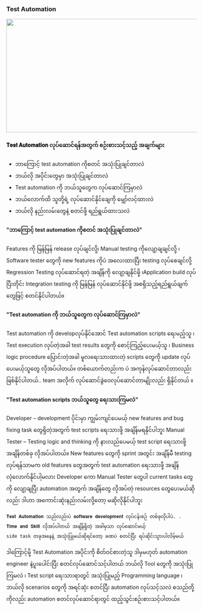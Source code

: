### Test Automation
  
<img src="https://github.com/suwinphyu/readLists/blob/gh-pages/testautomation.png" width="680" height="300">

#### 𝐓𝐞𝐬𝐭 𝐀𝐮𝐭𝐨𝐦𝐚𝐭𝐢𝐨𝐧 လုပ်ဆောင်ရန်အတွက် စဉ်းစားသင့်သည့် အချက်များ
* ဘာကြောင့် test automation ကိုစတင် အသုံးပြုချင်တာလဲ 
* ဘယ်လို အပိုင်းတွေမှာ အသုံးပြုချင်တာလဲ 
* Test automation ကို ဘယ်သူတွေက လုပ်ဆောင်ကြမှာလဲ 
* ဘယ်လောက်ထိ သူတို့ရဲ့ လုပ်ဆောင်နိုင်ချေကို မျှော်လင့်ထားလဲ 
* ဘယ်လို နည်းလမ်းတွေနဲ့ စတင်ဖို့ ရည်ရွယ်ထားသလဲ 

#### "ဘာကြောင့် test automation ကိုစတင် အသုံးပြုချင်တာလဲ"
Features ကို မြန်မြန် release လုပ်ချင်လို့၊ Manual testing ကိုလျော့ချချင်လို့ ၊ Software tester တွေကို new features ကိုပဲ အလေးထားပြီး testing လုပ်စေချင်လို့ Regression Testing လုပ်ဆောင်ရတဲ့ အချိန်ကို လျော့ချနိုင်ဖို့ ၊Application build လုပ်ပြီးတိုင်း Integration testing ကို မြန်မြန် လုပ်ဆောင်နိုင်ဖို့ အစရှိသည့်ရည်ရွယ်ချက်တွေဖြင့် စတင်နိုင်ပါတယ်။

#### "Test automation ကို ဘယ်သူတွေက လုပ်ဆောင်ကြမှာလဲ"
Test automation ကို developလုပ်နိုင်အောင် Test automation scripts ရေးမည့်သူ ၊ Test execution လုပ်တဲ့အခါ test results တွေကို စောင့်ကြည့်ပေးမယ့်သူ  ၊ Business logic procedure ပြောင်းတဲ့အခါ မူလရေးသားထားတဲ့ scripts တွေကို update လုပ်ပေးမယ့်သူတွေ လိုအပ်ပါတယ်။ တစ်ယောက်တည်းက ပဲ အကုန်လုပ်ဆောင်တာလည်းဖြစ်နိုင်ပါတယ်.. team အလိုက် လုပ်ဆောင်ခွဲဝေလုပ်ဆောင်တာမျိုးလည်း ရှိနိုင်တယ် ။

#### "Test automation scripts ဘယ်သူတွေ ရေးသားကြမလဲ"
Developer – development ပိုင်းမှာ ကျွမ်းကျင်ပေမယ့် new features and bug fixing task တွေရှိတဲ့အတွက် test scripts ရေးသားဖို့ အချိန်မရနိုင်ပါဘူး 
Manual Tester – Testing logic and thinking ကို နားလည်ပေမယ့် test script ရေးသားဖို့အချိန်တစ်ခု လိုအပ်ပါတယ်။ New features တွေကို sprint အတွင်း အချိန်မီ testing လုပ်ရန်သာမက old features တွေအတွက်  test automation ရေးသားဖို့ အချိန်လုံလောက်နိုင်ပါ့မလား 
Developer ကော Manual Tester တွေပါ current tasks တွေကို လျော့ချပြီး automation အတွက် အချိန်တွေ လိုအပ်တဲ့ resources တွေပေးမယ်ဆိုလည်း ဒါဟာ အကောင်းဆုံးနည်းလမ်းလို့တော့ မဆိုလိုနိုင်ပါဘူး  
```
𝐓𝐞𝐬𝐭 𝐀𝐮𝐭𝐨𝐦𝐚𝐭𝐢𝐨𝐧 သည်လည်းပဲ 𝐬𝐨𝐟𝐭𝐰𝐚𝐫𝐞 𝐝𝐞𝐯𝐞𝐥𝐨𝐩𝐦𝐞𝐧𝐭 လုပ်ငန်းစဉ် တစ်ခုလိုပါပဲ. . 
𝐓𝐢𝐦𝐞 𝐚𝐧𝐝 𝐒𝐤𝐢𝐥𝐥 လိုအပ်ပါတယ် အချိန်ရှိတဲ့ အခါမှသာ လုပ်ဆောင်မယ့် 
side task တခုအနေနဲ့ အသုံးပြုမယ်ဆိုရင်တော့ ခဏပဲ စတင်ပြီး ရပ်ဆိုင်းသွားပါလိမ့်မယ် 

```
ဒါကြောင့်မို့ Test Automation အပိုင်းကို စိတ်ဝင်စားတဲ့သူ ဒါမှမဟုတ် automation engineer နဲ့ပူးပေါင်းပြီး စတင်လုပ်ဆောင်သင့်ပါတယ် 
ဘယ်လို Tool တွေကို အသုံးပြုကြမလဲ ၊ Test script ရေးသားရာတွင် အသုံးပြုမည့် Programming language ၊ ဘယ်လို scenarios တွေကို အရင်ဆုံး စတင်ပြီး automation လုပ်သင့်သလဲ စသည်တို့ကိုလည်း automation စတင်လုပ်ဆောင်ရာတွင် ထည့်သွင်းစဉ်းစားသင့်ပါတယ်။

